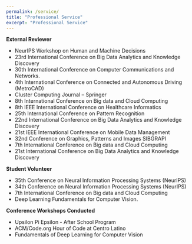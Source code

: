 ```yaml
---
permalink: /service/
title: "Professional Service"
excerpt: "Professional Service"
---
```


**External Reviewer**
* NeurIPS Workshop on Human and Machine Decisions
* 23rd International Conference on Big Data Analytics and Knowledge Discovery
* 30th International Conference on Computer Communications and Networks.
* 4th International Conference on Connected and Autonomous Driving (MetroCAD)
* Cluster Computing Journal – Springer
* 8th International Conference on Big data and Cloud Computing
* 8th IEEE International Conference on Healthcare Informatics
* 25th International Conference on Pattern Recognition
* 22nd International Conference on Big Data Analytics and Knowledge Discovery
* 21st IEEE International Conference on Mobile Data Management
* 32nd Conference on Graphics, Patterns and Images SIBGRAPI
* 7th International Conference on Big data and Cloud Computing
* 21st International Conference on Big Data Analytics and Knowledge Discovery

**Student Volunteer**
* 35th Conference on Neural Information Processing Systems (NeurIPS) 
* 34th Conference on Neural Information Processing Systems (NeurIPS)
* 7th International Conference on Big data and Cloud Computing
* Deep Learning Fundamentals for Computer Vision.

**Conference Workshops Conducted**
* Upsilon Pi Epsilon - After School Program
* ACM/Code.org Hour of Code at Centro Latino
* Fundamentals of Deep Learning for Computer Vision